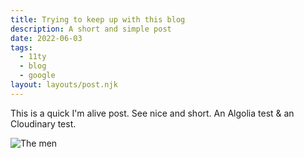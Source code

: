 ```yaml
---
title: Trying to keep up with this blog
description: A short and simple post
date: 2022-06-03
tags:
  - 11ty
  - blog
  - google
layout: layouts/post.njk
---
```

This is a quick I'm alive post.
See nice and short.
An Algolia test & an Cloudinary test.

![The men](../../img/Dad-kevin-meApril-10-2010.jpg)

